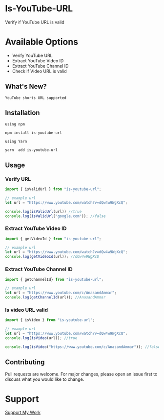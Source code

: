 # Is-YouTube-URL
Verify if YouTube URL is valid

# Available Options
- Verify YouTube URL
- Extract YouTube Video ID
- Extract YouTube Channel ID
- Check if Video URL is valid

## What's New?
`YouTube shorts URL supported`

## Installation
`using npm`
```
npm install is-youtube-url
```
`using Yarn`
```bash
yarn  add is-youtube-url
```

## Usage
### Verify URL
```javascript
import { isValidUrl } from "is-youtube-url";

// example url
let url = "https://www.youtube.com/watch?v=dQw4w9WgXcQ";

console.log(isValidUrl(url)) //true
console.log(isValidUrl("google.com")); //false
```

### Extract YouTube Video ID
```javascript
import { getVideoId } from "is-youtube-url";

// example url
let url = "https://www.youtube.com/watch?v=dQw4w9WgXcQ";
console.log(getVideoId(url)); //dQw4w9WgXcQ
```

### Extract YouTube Channel ID
```javascript
import { getChannelId} from "is-youtube-url";

// example url
let url = "https://www.youtube.com/c/AnasandAmmar";
console.log(getChannelId(url)); //AnasandAmmar
```

### Is video URL valid
```javascript
import { isVideo } from "is-youtube-url";

// example url
let url = "https://www.youtube.com/watch?v=dQw4w9WgXcQ";
console.log(isVideo(url)); //true

console.log(isVideo("https://www.youtube.com/c/AnasandAmmar")); //false
```

## Contributing
Pull requests are welcome. For major changes, please open an issue first to discuss what you would like to change.



# Support
[Support My Work](https://paypal.me/anasikhlas)